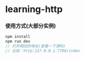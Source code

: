 # learning-http

### 使用方式(大部分实例)
```javascript
npm install
npm run dev
// 打开相应的地址(查看一下源码)
// 比如：http:127.0.0.1:7788/index
```
